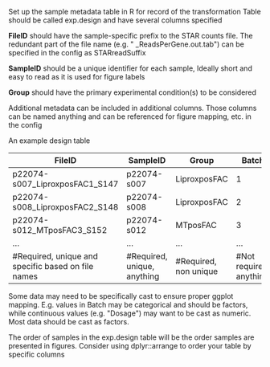Set up the sample metadata table in R for record of the transformation
Table should be called exp.design and have several columns specified

**FileID** should have the sample-specific prefix to the STAR counts file. The redundant part of the file name (e.g. " _ReadsPerGene.out.tab") can be specified in the config as STARreadSuffix

**SampleID** should be a unique identifier for each sample, Ideally short and easy to read as it is used for figure labels

**Group** should have the primary experimental condition(s) to be considered

Additional metadata can be included in additional columns. Those columns can be named anything and can be referenced for figure mapping, etc. in the config

An example design table

|FileID  	| SampleID |  	Group |	Batch 	| Individual |
| --- | --- | --- | --- | --- |
|p22074-s007_LiproxposFAC1_S147	| p22074-s007	| LiproxposFAC  |	1 |	S147 |
|p22074-s008_LiproxposFAC2_S148 |	p22074-s008	| LiproxposFAC	| 2	| S148 |
|p22074-s012_MTposFAC3_S152     |	p22074-s012	| MTposFAC      |	3 |	S152 |
| … | … | … | … | … |
| #Required, unique and specific based on file names | #Required, unique, anything	| #Required, non unique	| #Not required, anything	| #not required, anything |
				
				

Some data may need to be specifically cast to ensure proper ggplot mapping. E.g. values in Batch may be categorical and should be factors, while continuous values (e.g. "Dosage") may want to be cast as numeric. Most data should be cast as factors.

The order of samples in the exp.design table will be the order samples are presented in figures. Consider using dplyr::arrange to order your table by specific columns
